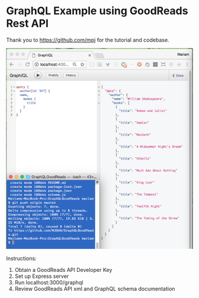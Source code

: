 # GraphQL Example using GoodReads Rest API
Thank you to https://github.com/mpj for the tutorial and codebase. 

![screenshot](screenshot.png)

Instructions: 
1. Obtain a GoodReads API Developer Key
2. Set up Express server
3. Run localhost:3000/graphql
4. Review GoodReads API xml and GraphQL schema documentation

